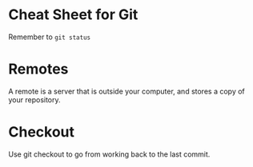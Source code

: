 # Cheat Sheet for Git

Remember to `git status`

# Remotes

A remote is a server that is outside your computer, and stores a copy of your
repository.

# Checkout

Use  git checkout to go from working back to the last commit.